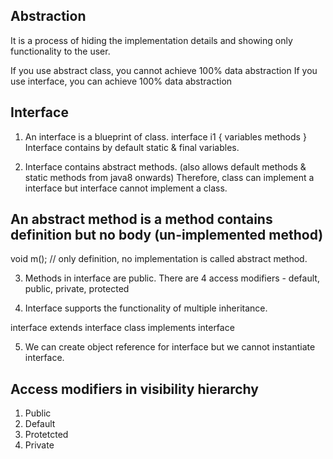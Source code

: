 ## Abstraction

It is a process of hiding the implementation details and showing only functionality to the user.

If you use abstract class, you cannot achieve 100% data abstraction
If you use interface, you can achieve 100% data abstraction

## Interface

1. An interface is a blueprint of class.
   interface i1
   {
   variables
   methods
   }
   Interface contains by default static & final variables.

2. Interface contains abstract methods. (also allows default methods & static methods from java8 onwards)
   Therefore, class can implement a interface but interface cannot implement a class.

## An abstract method is a method contains definition but no body (un-implemented method)

void m(); // only definition, no implementation is called abstract method.

3. Methods in interface are public.
   There are 4 access modifiers - default, public, private, protected

4. Interface supports the functionality of multiple inheritance.

interface extends interface
class implements interface

5. We can create object reference for interface but we cannot instantiate interface.

## Access modifiers in visibility hierarchy

1. Public
2. Default
3. Protetcted
4. Private
